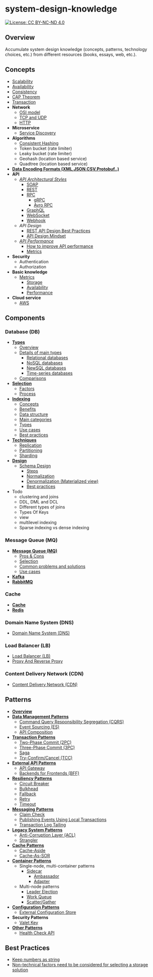 # system-design-knowledge

[![License: CC BY-NC-ND 4.0](https://licensebuttons.net/l/by-nc-nd/4.0/80x15.png)](https://creativecommons.org/licenses/by-nc-nd/4.0/)

## Overview
Accumulate system design knowledge (concepts, patterns, technology choices, etc.) from different resources (books, essays, web, etc.).

## Concepts

- [Scalability](concepts/Scalability.md)
- [Availability](concepts/Availability.md)
- [Consistency](concepts/Consistency.md)
- [CAP Theorem](concepts/CAP_Theorem.md)
- [Transaction](concepts/Transaction.md)
- **Network**
   - [OSI model](concepts/network/OSI_Model.md)
   - [TCP and UDP](concepts/network/TCP_UDP.md)
   - [HTTP](concepts/network/HTTP.md)
- **Microservice**
   - [Service Discovery](concepts/Service_Discovery.md)
- **Algorithms**
   - [Consistent Hashing](concepts/Consistent_Hashing.md)
   - Token bucket (rate limiter)
   - Leaky bucket (rate limiter)
   - Geohash (location based service)
   - Quadtree (location based service)
- [**Data Encoding Formats (XML,JSON,CSV,Protobuf..)**](concepts/Data_Encoding_Formats.md)
- **API**
   - [*API Architectural Styles*](concepts/api/API_Architectural_Styles.md)
      - [SOAP](concepts/api/API_Architectural_Styles.md#soap)
      - [REST](concepts/api/API_Architectural_Styles.md#rest)
      - [RPC](concepts/api/API_Architectural_Styles.md#rpc)
         - [gRPC](concepts/api/API_Architectural_Styles.md#grpc)
         - [Avro RPC](concepts/api/API_Architectural_Styles.md#avro-rpc)
      - [GraphQL](concepts/api/API_Architectural_Styles.md#graphql)
      - [WebSocket](concepts/api/API_Architectural_Styles.md#websocket)
      - [Webhook](concepts/api/API_Architectural_Styles.md#webhook)
   - *API Design*
      - [REST API Design Best Practices](concepts/api/REST_API_Design_Best_Practices.md)
      - [API Design Mindset](concepts/api/API_Design_Mindset.md)
   - [*API Performance*](concepts/api/API_Performance.md)
      - [How to improve API performance](concepts/api/API_Performance.md#how-to-improve-api-performance)
      - [Metrics](concepts/api/API_Performance.md#metrics)
- **Security**
   - Authentication
   - Authorization
- **Basic knowledge**
   - [Metrics](concepts/Metrics.md)
      - [Storage](concepts/Metrics.md#storage)
      - [Availability](concepts/Metrics.md#availability)
      - [Performance](concepts/Metrics.md#performance)
- **Cloud service**
   - [AWS](concepts/cloud_service/AWS.md)

## Components
### Database (DB)
- [**Types**](components/database/Database_Types.md)
   - [Overview](components/database/Database_Types.md#overview)
   - [Details of main types](components/database/Database_Types.md#details-of-main-types)
      - [Relational databases](components/database/Database_Types.md#relational-databases)
      - [NoSQL databases](components/database/Database_Types.md#nosql-databases)
      - [NewSQL databases](components/database/Database_Types.md#newsql-databases)
      - [Time-series databases](components/database/Database_Types.md#time-series-databases)
   - [Comparisons](components/database/Database_Types.md#comparisons)
- [**Selection**](components/database/Database_Selection.md)
   - [Factors](components/database/Database_Selection.md#factors)
   - [Process](components/database/Database_Selection.md#process)
- [**Indexing**](components/database/Database_Indexing.md)
   - [Concepts](components/database/Database_Indexing.md#concepts)
   - [Benefits](components/database/Database_Indexing.md#benefits)
   - [Data structure](components/database/Database_Indexing.md#data-structure)
   - [Main categories](components/database/Database_Indexing.md#main-categories)
   - [Types](components/database/Database_Indexing.md#types)
   - [Use cases](components/database/Database_Indexing.md#use-cases)
   - [Best practices](components/database/Database_Indexing.md#best-practices)
- [**Techniques**](components/database/Database_Techniques.md)
   - [Replication](components/database/Database_Techniques.md#replication)
   - [Partitioning](components/database/Database_Techniques.md#partitioning)
   - [Sharding](components/database/Database_Techniques.md#sharding)
- [**Design**](components/database/Database_Design.md)
   - [Schema Design](components/database/Database_Design.md#schema-design)
      - [Steps](components/database/Database_Design.md#steps)
      - [Normalization](components/database/Database_Design.md#normalization)
      - [Denormalization (Materialized view)](components/database/Database_Design.md#denormalization-materialized-view)
      - [Best practices](components/database/Database_Design.md#best-practices)
- Todo
   - clustering and joins
   - DDL, DML and DCL
   - Different types of joins
   - Types Of Keys
   - view
   - multilevel indexing
   - Sparse indexing vs dense indexing
### Message Queue (MQ)
- [**Message Queue (MQ)**](components/message_queue/Message_Queue.md)
   - [Pros & Cons](components/message_queue/Message_Queue.md#pros--cons)
   - [Selection](components/message_queue/Message_Queue.md#selection)
   - [Common problems and solutions](components/message_queue/Message_Queue.md#common-problems-and-solutions)
   - [Use cases](components/message_queue/Message_Queue.md#use-cases)
- [**Kafka**](components/message_queue/Kafka.md)
- [**RabbitMQ**](components/message_queue/RabbitMQ.md)

### Cache
- [**Cache**](components/cache/Cache.md)
- [**Redis**](components/cache/Redis.md)

### Domain Name System (DNS)
- [Domain Name System (DNS)](components/Domain_Name_System.md)

### Load Balancer (LB)
- [Load Balancer (LB)](components/Load_Balancer.md)
- [Proxy And Reverse Proxy](components/Proxy_And_Reverse_Proxy.md)

### Content Delivery Network (CDN)
- [Content Delivery Network (CDN)](components/Content_Delivery_Network.md)

## Patterns
- [**Overview**](patterns/README.md)
- [**Data Management Patterns**](#data-management-patterns)
   - [Command Query Responsibility Segregation (CQRS)](patterns/data_management_patterns/Command_Query_Responsibility_Segregation.md)
   - [Event Sourcing (ES)](patterns/data_management_patterns/Event_Sourcing.md)
   - [API Composition](patterns/data_management_patterns/API_Composition.md)
- [**Transaction Patterns**](#transaction-patterns)
   - [Two-Phase Commit (2PC)](patterns/transaction_patterns/Two_Phase_Commit.md)
   - [Three-Phase Commit (3PC)](patterns/transaction_patterns/Three_Phase_Commit.md)
   - [Saga](patterns/transaction_patterns/Saga.md)
   - [Try-Confirm/Cancel (TCC)](patterns/transaction_patterns/Try_Confirm_Cancel.md)
- [**External API Patterns**](#external-api-patterns)
   - [API Gateway](patterns/external_api_patterns/API_Gateway.md)
   - [Backends for Frontends (BFF)](patterns/external_api_patterns/Backends_For_Frontends.md)
- [**Resiliency Patterns**](#resiliency-patterns)
   - [Circuit Breaker](patterns/resiliency_patterns/Circuit_Breaker.md)
   - [Bulkhead](patterns/resiliency_patterns/Bulkhead.md)
   - [Fallback](patterns/resiliency_patterns/Fallback.md)
   - [Retry](patterns/resiliency_patterns/Retry.md)
   - [Timeout](patterns/resiliency_patterns/Timeout.md)
- [**Messaging Patterns**](#messaging-patterns)
   - [Claim Check](patterns/messaging_patterns/Claim_Check.md)
   - [Publishing Events Using Local Transactions](patterns/messaging_patterns/Publishing_Events_Using_Local_Transactions.md)
   - [Transaction Log Tailing](patterns/messaging_patterns/Transaction_Log_Tailing.md)
- [**Legacy System Patterns**](#legacy-system-patterns)
   - [Anti-Corruption Layer (ACL)](patterns/legacy_system_patterns/Anti_Corruption_Layer.md)
   - [Strangler](patterns/legacy_system_patterns/Strangler.md)
- [**Cache Patterns**](#cache-patterns)
   - [Cache-Aside](patterns/cache_patterns/Cache_Aside.md)
   - [Cache-As-SOR](patterns/cache_patterns/Cache_As_Sor.md)
- [**Container Patterns**](#container-patterns)
   - Single-node, multi-container patterns
      - [Sidecar](patterns/container_patterns/Sidecar.md)
         - [Ambassador](patterns/container_patterns/Ambassador.md)
         - [Adapter](patterns/container_patterns/Adapter.md)
   - Multi-node patterns
      - [Leader Election](patterns/container_patterns/Leader_Election.md)
      - [Work Queue](patterns/container_patterns/Work_Queue.md)
      - [Scatter/Gather](patterns/container_patterns/Scatter_Gather.md)
- [**Configuration Patterns**](#configuration-patterns)
   - [External Configuration Store](patterns/configuration_patterns/External_Configuration_Store.md)
- **Security Patterns**
   - [Valet Key](patterns/security_patterns/Valet_Key.md)
- [**Other Patterns**](#other-patterns)
   - [Health Check API](patterns/other_patterns/Health_Check_API.md)

## Best Practices
- [Keep numbers as string](best_practices/Keep_Numbers_As_String.md)
- [Non-technical factors need to be considered for selecting a storage solution](best_practices/Non_Technical_Factors_Need_To_Be_Considered_For_Selecting_Storage_Solution.md)

